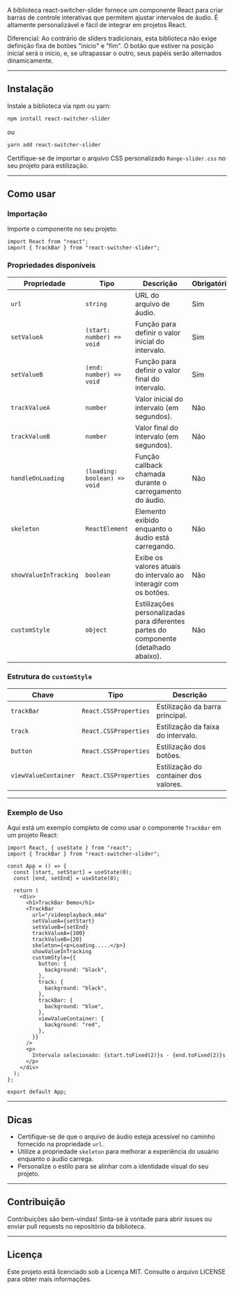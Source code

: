 A biblioteca react-switcher-slider fornece um componente React para criar barras de controle interativas que permitem ajustar intervalos de áudio. É altamente personalizável e fácil de integrar em projetos React.

Diferencial: Ao contrário de sliders tradicionais, esta biblioteca não exige definição fixa de botões "início" e "fim". O botão que estiver na posição inicial será o início, e, se ultrapassar o outro, seus papéis serão alternados dinamicamente.

---

## Instalação

Instale a biblioteca via npm ou yarn:

```bash
npm install react-switcher-slider
```

ou

```bash
yarn add react-switcher-slider
```

Certifique-se de importar o arquivo CSS personalizado `Range-slider.css` no seu projeto para estilização.

---

## Como usar

### Importação

Importe o componente no seu projeto:

```tsx
import React from "react";
import { TrackBar } from "react-switcher-slider";
```

### Propriedades disponíveis

| Propriedade           | Tipo                         | Descrição                                                                            | Obrigatório |
| --------------------- | ---------------------------- | ------------------------------------------------------------------------------------ | ----------- |
| `url`                 | `string`                     | URL do arquivo de áudio.                                                             | Sim         |
| `setValueA`           | `(start: number) => void`    | Função para definir o valor inicial do intervalo.                                    | Sim         |
| `setValueB`           | `(end: number) => void`      | Função para definir o valor final do intervalo.                                      | Sim         |
| `trackValueA`         | `number`                     | Valor inicial do intervalo (em segundos).                                            | Não         |
| `trackValueB`         | `number`                     | Valor final do intervalo (em segundos).                                              | Não         |
| `handleOnLoading`     | `(loading: boolean) => void` | Função callback chamada durante o carregamento do áudio.                             | Não         |
| `skeleton`            | `ReactElement`               | Elemento exibido enquanto o áudio está carregando.                                   | Não         |
| `showValueInTracking` | `boolean`                    | Exibe os valores atuais do intervalo ao interagir com os botões.                     | Não         |
| `customStyle`         | `object`                     | Estilizações personalizadas para diferentes partes do componente (detalhado abaixo). | Não         |

### Estrutura do `customStyle`

| Chave                | Tipo                  | Descrição                             |
| -------------------- | --------------------- | ------------------------------------- |
| `trackBar`           | `React.CSSProperties` | Estilização da barra principal.       |
| `track`              | `React.CSSProperties` | Estilização da faixa do intervalo.    |
| `button`             | `React.CSSProperties` | Estilização dos botões.               |
| `viewValueContainer` | `React.CSSProperties` | Estilização do container dos valores. |

---

### Exemplo de Uso

Aqui está um exemplo completo de como usar o componente `TrackBar` em um projeto React:

```tsx
import React, { useState } from "react";
import { TrackBar } from "react-switcher-slider";

const App = () => {
  const [start, setStart] = useState(0);
  const [end, setEnd] = useState(0);

  return (
    <div>
      <h1>TrackBar Demo</h1>
      <TrackBar
        url="/videoplayback.m4a"
        setValueA={setStart}
        setValueB={setEnd}
        trackValueA={100}
        trackValueB={20}
        skeleton={<p>Loading.....</p>}
        showValueInTracking
        customStyle={{
          button: {
            background: "black",
          },
          track: {
            background: "black",
          },
          trackBar: {
            background: "blue",
          },
          viewValueContainer: {
            background: "red",
          },
        }}
      />
      <p>
        Intervalo selecionado: {start.toFixed(2)}s - {end.toFixed(2)}s
      </p>
    </div>
  );
};

export default App;
```

---

## Dicas

- Certifique-se de que o arquivo de áudio esteja acessível no caminho fornecido na propriedade `url`.
- Utilize a propriedade `skeleton` para melhorar a experiência do usuário enquanto o áudio carrega.
- Personalize o estilo para se alinhar com a identidade visual do seu projeto.

---

## Contribuição

Contribuições são bem-vindas! Sinta-se à vontade para abrir issues ou enviar pull requests no repositório da biblioteca.

---

## Licença

Este projeto está licenciado sob a Licença MIT. Consulte o arquivo LICENSE para obter mais informações.
